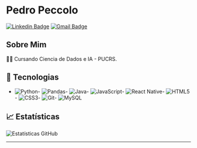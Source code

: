 
# Pedro Peccolo 

[![Linkedin Badge](https://img.shields.io/badge/-Seu%20LinkedIn-blue?style=flat&logo=linkedin&logoColor=white)](https://www.linkedin.com/in/seu-linkedin/)
[![Gmail Badge](https://img.shields.io/badge/-seuemail@gmail.com-c14438?style=flat&logo=gmail&logoColor=white)](mailto:peccolo.poa@gmail.com)

## Sobre Mim

👨‍💻 Cursando Ciencia de Dados e IA - PUCRS. 

## 🚀 Tecnologias
- ![Python](https://img.shields.io/badge/-Python-black?style=flat&logo=python)- ![Pandas](https://img.shields.io/badge/-Pandas-black?style=flat&logo=pandas)- ![Java](https://img.shields.io/badge/-Java-black?style=flat&logo=java)- ![JavaScript](https://img.shields.io/badge/-JavaScript-black?style=flat&logo=javascript)- ![React Native](https://img.shields.io/badge/-React%20Native-black?style=flat&logo=react)- ![HTML5](https://img.shields.io/badge/-HTML5-black?style=flat&logo=html5)- ![CSS3](https://img.shields.io/badge/-CSS3-black?style=flat&logo=css3)- ![Git](https://img.shields.io/badge/-Git-black?style=flat&logo=git)- ![MySQL](https://img.shields.io/badge/-MySQL-black?style=flat&logo=mysql)
  

## 📈 Estatísticas

![Estatísticas GitHub](https://github-readme-stats.vercel.app/api?username=Pedro-Peccolo&show_icons=true&hide_title=true&count_private=true&theme=radical)

---
